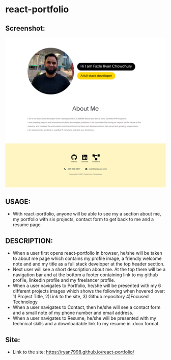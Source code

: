 # react-portfolio

## Screenshot:
![](src/screenshot.png)

## USAGE:
- With react-portfolio, anyone will be able to see my a section about me, my portfolio with six projects, contact form to get back to me and a resume page.

## DESCRIPTION:
- When a user first opens react-portfolio in browser, he/she will be taken to about me page which contains my profile image, a friendly welcome note and and my title as a full stack developer at the top header section.
- Next user will see a short description about me. At the top there will be a navigation bar and at the bottom a footer containing link to my github profile, linkedin profile and my freelancer profile.
- When a user navigates to Portfolio, he/she will be presented with my 6 different projects images which shows the following when hovered over: 1) Project Title, 2)Link to the site, 3) Github repository 4)Focused Technology
- When a user navigates to Contact, then he/she will see a contact form and a small note of my phone number and email address. 
- When a user navigates to Resume, he/she will be presented with my technical skills and a downloadable link to my resume in .docx format.

## Site:
- Link to the site: https://ryan7998.github.io/react-portfolio/